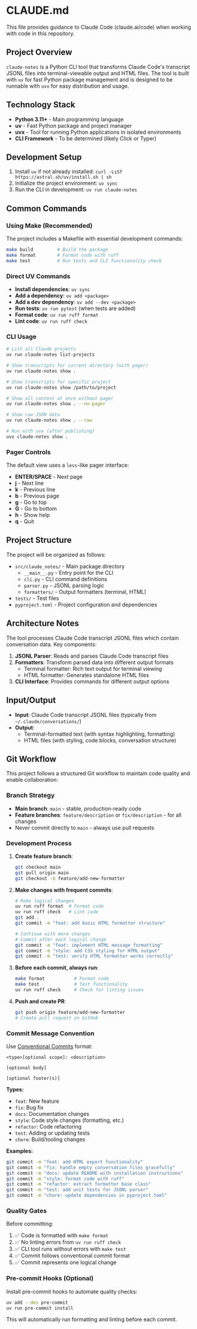 # CLAUDE.md

This file provides guidance to Claude Code (claude.ai/code) when working with code in this repository.

## Project Overview

`claude-notes` is a Python CLI tool that transforms Claude Code's transcript JSONL files into terminal-viewable output and HTML files. The tool is built with `uv` for fast Python package management and is designed to be runnable with `uvx` for easy distribution and usage.

## Technology Stack

- **Python 3.11+** - Main programming language
- **uv** - Fast Python package and project manager
- **uvx** - Tool for running Python applications in isolated environments
- **CLI Framework** - To be determined (likely Click or Typer)

## Development Setup

1. Install `uv` if not already installed: `curl -LsSf https://astral.sh/uv/install.sh | sh`
2. Initialize the project environment: `uv sync`
3. Run the CLI in development: `uv run claude-notes`

## Common Commands

### Using Make (Recommended)
The project includes a Makefile with essential development commands:

```bash
make build         # Build the package
make format        # Format code with ruff
make test          # Run tests and CLI functionality check
```

### Direct UV Commands
- **Install dependencies**: `uv sync`
- **Add a dependency**: `uv add <package>`
- **Add a dev dependency**: `uv add --dev <package>`
- **Run tests**: `uv run pytest` (when tests are added)
- **Format code**: `uv run ruff format`
- **Lint code**: `uv run ruff check`

### CLI Usage

```bash
# List all Claude projects
uv run claude-notes list-projects

# Show transcripts for current directory (with pager)
uv run claude-notes show .

# Show transcripts for specific project
uv run claude-notes show /path/to/project

# Show all content at once without pager
uv run claude-notes show . --no-pager

# Show raw JSON data
uv run claude-notes show . --raw

# Run with uvx (after publishing)
uvx claude-notes show .
```

### Pager Controls

The default view uses a `less`-like pager interface:

- **ENTER/SPACE** - Next page
- **j** - Next line  
- **k** - Previous line
- **b** - Previous page
- **g** - Go to top
- **G** - Go to bottom
- **h** - Show help
- **q** - Quit

## Project Structure

The project will be organized as follows:
- `src/claude_notes/` - Main package directory
  - `__main__.py` - Entry point for the CLI
  - `cli.py` - CLI command definitions
  - `parser.py` - JSONL parsing logic
  - `formatters/` - Output formatters (terminal, HTML)
- `tests/` - Test files
- `pyproject.toml` - Project configuration and dependencies

## Architecture Notes

The tool processes Claude Code transcript JSONL files which contain conversation data. Key components:

1. **JSONL Parser**: Reads and parses Claude Code transcript files
2. **Formatters**: Transform parsed data into different output formats
   - Terminal formatter: Rich text output for terminal viewing
   - HTML formatter: Generates standalone HTML files
3. **CLI Interface**: Provides commands for different output options

## Input/Output

- **Input**: Claude Code transcript JSONL files (typically from `~/.claude/conversations/`)
- **Output**: 
  - Terminal-formatted text (with syntax highlighting, formatting)
  - HTML files (with styling, code blocks, conversation structure)

## Git Workflow

This project follows a structured Git workflow to maintain code quality and enable collaboration:

### Branch Strategy
- **Main branch**: `main` - stable, production-ready code
- **Feature branches**: `feature/description` or `fix/description` - for all changes
- Never commit directly to `main` - always use pull requests

### Development Process

1. **Create feature branch**:
   ```bash
   git checkout main
   git pull origin main
   git checkout -b feature/add-new-formatter
   ```

2. **Make changes with frequent commits**:
   ```bash
   # Make logical changes
   uv run ruff format  # Format code
   uv run ruff check   # Lint code
   git add .
   git commit -m "feat: add basic HTML formatter structure"
   
   # Continue with more changes
   # Commit after each logical change
   git commit -m "feat: implement HTML message formatting"
   git commit -m "style: add CSS styling for HTML output"
   git commit -m "test: verify HTML formatter works correctly"
   ```

3. **Before each commit, always run**:
   ```bash
   make format           # Format code
   make test             # Test functionality
   uv run ruff check     # Check for linting issues
   ```

4. **Push and create PR**:
   ```bash
   git push origin feature/add-new-formatter
   # Create pull request on GitHub
   ```

### Commit Message Convention

Use [Conventional Commits](https://www.conventionalcommits.org/) format:

```
<type>[optional scope]: <description>

[optional body]

[optional footer(s)]
```

**Types:**
- `feat`: New feature
- `fix`: Bug fix
- `docs`: Documentation changes
- `style`: Code style changes (formatting, etc.)
- `refactor`: Code refactoring
- `test`: Adding or updating tests
- `chore`: Build/tooling changes

**Examples:**
```bash
git commit -m "feat: add HTML export functionality"
git commit -m "fix: handle empty conversation files gracefully"
git commit -m "docs: update README with installation instructions"
git commit -m "style: format code with ruff"
git commit -m "refactor: extract formatter base class"
git commit -m "test: add unit tests for JSONL parser"
git commit -m "chore: update dependencies in pyproject.toml"
```

### Quality Gates

Before committing:
1. ✅ Code is formatted with `make format`
2. ✅ No linting errors from `uv run ruff check`
3. ✅ CLI tool runs without errors with `make test`
4. ✅ Commit follows conventional commit format
5. ✅ Commit represents one logical change

### Pre-commit Hooks (Optional)

Install pre-commit hooks to automate quality checks:
```bash
uv add --dev pre-commit
uv run pre-commit install
```

This will automatically run formatting and linting before each commit.